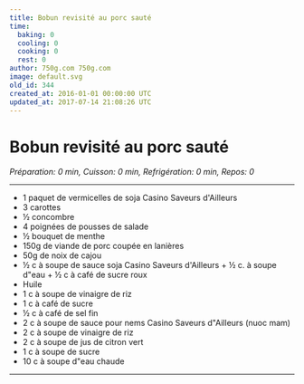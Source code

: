 ```yaml
---
title: Bobun revisité au porc sauté
time:
  baking: 0
  cooling: 0
  cooking: 0
  rest: 0
author: 750g.com 750g.com
image: default.svg
old_id: 344
created_at: 2016-01-01 00:00:00 UTC
updated_at: 2017-07-14 21:08:26 UTC
---
```


# Bobun revisité au porc sauté

*Préparation: 0 min, Cuisson: 0 min, Refrigération: 0 min, Repos: 0*

---

- 1 paquet de vermicelles de soja Casino Saveurs d'Ailleurs
- 3 carottes
- ½ concombre
- 4 poignées de pousses de salade
- ½ bouquet de menthe
- 150g de viande de porc coupée en lanières
- 50g de noix de cajou
- ½ c à soupe de sauce soja Casino Saveurs d'Ailleurs + ½ c. à soupe d"eau + ½ c à café de sucre roux
- Huile
- 1 c à soupe de vinaigre de riz
- 1 c à café de sucre
- ½ c à café de sel fin
- 2 c à soupe de sauce pour nems Casino Saveurs d"Ailleurs (nuoc mam)
- 2 c à soupe de vinaigre de riz
- 2 c à soupe de jus de citron vert
- 1 c à soupe de sucre
- 10 c à soupe d"eau chaude

---


